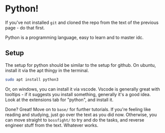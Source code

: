 # Python!

If you've not installed `git` and cloned the repo
from the text of the previous page - do that first.

Python is a programming language, easy to learn and to master idc.

## Setup

The setup for python should be similar to the setup for github.
On ubuntu, install it via the apt thingy in the terminal.

```bash
sudo apt install python3
```

Or, on windows, you can install it via vscode.
Vscode is generally great with tooltips - if it suggests you install something,
generally it's a good idea.
Look at the extensions tab for "python", and install it.

Done? Great! Move on to `base/` for further tutorials.
If you're feeling like reading and studying,
just go over the text as you did now.
Otherwise, you can move straight to `bossfight/` to try and do the tasks,
and reverse engineer stuff from the text.
Whatever works.
